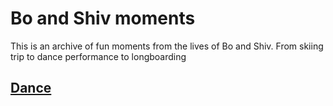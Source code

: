 # Bo and Shiv moments

This is an archive of fun moments from the lives of Bo and Shiv. From skiing trip to dance performance to longboarding

## [Dance](https://gateway.ipfs.io/ipns/blog.shivgupt.com/dance.html)
